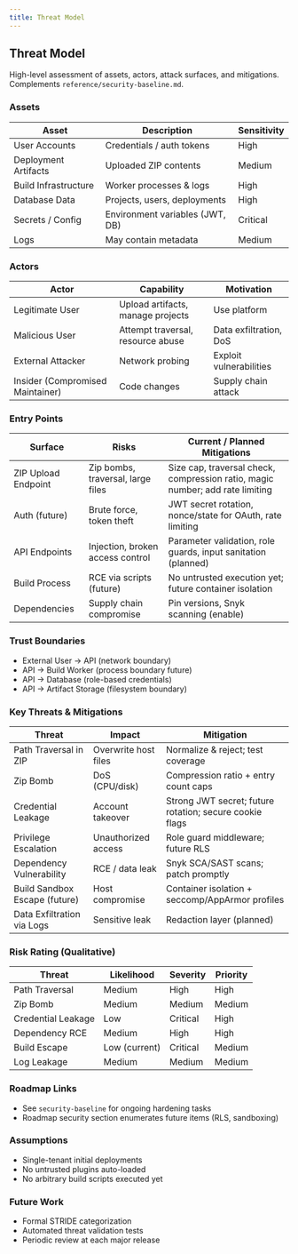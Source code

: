 ```yaml
---
title: Threat Model
---
```


## Threat Model

High-level assessment of assets, actors, attack surfaces, and mitigations. Complements `reference/security-baseline.md`.

### Assets

| Asset | Description | Sensitivity |
|-------|-------------|-------------|
| User Accounts | Credentials / auth tokens | High |
| Deployment Artifacts | Uploaded ZIP contents | Medium |
| Build Infrastructure | Worker processes & logs | High |
| Database Data | Projects, users, deployments | High |
| Secrets / Config | Environment variables (JWT, DB) | Critical |
| Logs | May contain metadata | Medium |

### Actors

| Actor | Capability | Motivation |
|-------|------------|-----------|
| Legitimate User | Upload artifacts, manage projects | Use platform |
| Malicious User | Attempt traversal, resource abuse | Data exfiltration, DoS |
| External Attacker | Network probing | Exploit vulnerabilities |
| Insider (Compromised Maintainer) | Code changes | Supply chain attack |

### Entry Points

| Surface | Risks | Current / Planned Mitigations |
|---------|-------|------------------------------|
| ZIP Upload Endpoint | Zip bombs, traversal, large files | Size cap, traversal check, compression ratio, magic number; add rate limiting |
| Auth (future) | Brute force, token theft | JWT secret rotation, nonce/state for OAuth, rate limiting |
| API Endpoints | Injection, broken access control | Parameter validation, role guards, input sanitation (planned) |
| Build Process | RCE via scripts (future) | No untrusted execution yet; future container isolation |
| Dependencies | Supply chain compromise | Pin versions, Snyk scanning (enable) |

### Trust Boundaries

- External User -> API (network boundary)
- API -> Build Worker (process boundary future)
- API -> Database (role-based credentials)
- API -> Artifact Storage (filesystem boundary)

### Key Threats & Mitigations

| Threat | Impact | Mitigation |
|--------|--------|------------|
| Path Traversal in ZIP | Overwrite host files | Normalize & reject; test coverage |
| Zip Bomb | DoS (CPU/disk) | Compression ratio + entry count caps |
| Credential Leakage | Account takeover | Strong JWT secret; future rotation; secure cookie flags |
| Privilege Escalation | Unauthorized access | Role guard middleware; future RLS |
| Dependency Vulnerability | RCE / data leak | Snyk SCA/SAST scans; patch promptly |
| Build Sandbox Escape (future) | Host compromise | Container isolation + seccomp/AppArmor profiles |
| Data Exfiltration via Logs | Sensitive leak | Redaction layer (planned) |

### Risk Rating (Qualitative)

| Threat | Likelihood | Severity | Priority |
|--------|------------|----------|----------|
| Path Traversal | Medium | High | High |
| Zip Bomb | Medium | Medium | Medium |
| Credential Leakage | Low | Critical | High |
| Dependency RCE | Medium | High | High |
| Build Escape | Low (current) | Critical | Medium |
| Log Leakage | Medium | Medium | Medium |

### Roadmap Links

- See `security-baseline` for ongoing hardening tasks
- Roadmap security section enumerates future items (RLS, sandboxing)

### Assumptions

- Single-tenant initial deployments
- No untrusted plugins auto-loaded
- No arbitrary build scripts executed yet

### Future Work

- Formal STRIDE categorization
- Automated threat validation tests
- Periodic review at each major release
